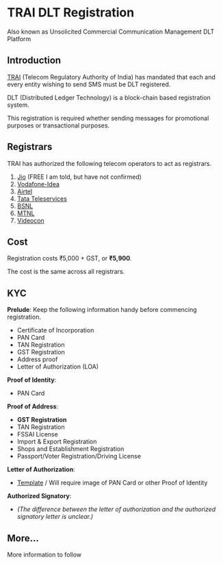 # TRAI DLT Registration

Also known as Unsolicited Commercial Communication Management DLT Platform

## Introduction

[TRAI](https://main.trai.gov.in/) (Telecom Regulatory Authority of India) has mandated that each and every entity wishing to send SMS must be DLT registered.

DLT (Distributed Ledger Technology) is a block-chain based registration system.

This registration is required whether sending messages for promotional purposes or transactional purposes.

## Registrars

TRAI has authorized the following telecom operators to act as registrars.

1. [Jio](https://trueconnect.jio.com/#/) (FREE I am told, but have not confirmed)
2. [Vodafone-Idea](https://www.vilpower.in/)
3. [Airtel](https://dltconnect.airtel.in/)
4. [Tata Teleservices](https://telemarketer.tatateleservices.com:8082/)
5. [BSNL](https://www.ucc-bsnl.co.in/)
6. [MTNL](https://www.ucc-mtnl.in/)
7. [Videocon](https://www.smartping.live/entity/register-with)

## Cost

Registration costs ₹5,000 + GST, or **₹5,900**.

The cost is the same across all registrars.

## KYC

**Prelude**: Keep the following information handy before commencing registration.

- Certificate of Incorporation
- PAN Card
- TAN Registration
- GST Registration
- Address proof
- Letter of Authorization (LOA)

**Proof of Identity**:

- PAN Card

**Proof of Address**: 

- **GST Registration**
- TAN Registration
- FSSAI License
- Import &amp; Export Registration
- Shops and Establishment Registration
- Passport/Voter Registration/Driving License

**Letter of Authorization**:

- [Template](letter-of-authorization.doc) / Will require image of PAN Card or other Proof of Identity

**Authorized Signatory**:

- *(The difference between the letter of authorization and the authorized signatory letter is unclear.)*

## More...

More information to follow

